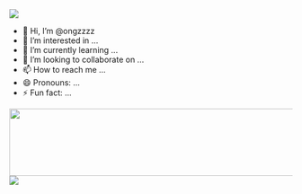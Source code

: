 <img src="https://capsule-render.vercel.app/api?type=모양&color=색상코드&height=높이&section=header&text=👩🏻‍🌾ONZ👩🏻‍🌾&fontSize=16px" />









- 👋 Hi, I’m @ongzzzz
- 👀 I’m interested in ...
- 🌱 I’m currently learning ...
- 💞️ I’m looking to collaborate on ...
- 📫 How to reach me ...
- 😄 Pronouns: ...
- ⚡ Fun fact: ...

<!---
ongzzzz/ongzzzz is a ✨ special ✨ repository because its `README.md` (this file) appears on your GitHub profile.
You can click the Preview link to take a look at your changes.
--->

<a href="https://github.com/devxb/gitanimals">
  <img src="https://render.gitanimals.org/lines/{ongzzzz}?pet-id=1" width="1000" height="120"/>
</a>




<img src="https://capsule-render.vercel.app/api?type=모양&color=색상코드&height=높이&section=footer&text=텍스트&fontSize=텍스트크기" />
